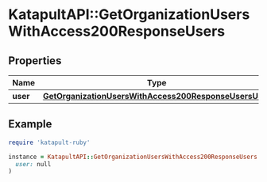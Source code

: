 # KatapultAPI::GetOrganizationUsersWithAccess200ResponseUsers

## Properties

| Name | Type | Description | Notes |
| ---- | ---- | ----------- | ----- |
| **user** | [**GetOrganizationUsersWithAccess200ResponseUsersUser**](GetOrganizationUsersWithAccess200ResponseUsersUser.md) |  | [optional] |

## Example

```ruby
require 'katapult-ruby'

instance = KatapultAPI::GetOrganizationUsersWithAccess200ResponseUsers.new(
  user: null
)
```

